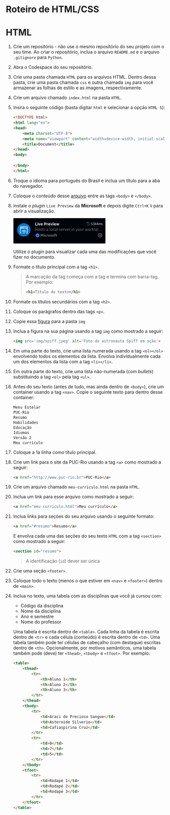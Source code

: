 # Roteiro de HTML/CSS

# HTML

1. Crie um repositório - não use o mesmo repositório do seu projeto com o seu time. Ao criar o repositório, inclua o arquivo `README.md` e o arquivo `.gitignore` para `Python`.

1. Abra o Codespace do seu repositório.

1. Crie uma pasta chamada `HTML` para os arquivos HTML. Dentro dessa pasta, crie uma pasta chamada `css` e outra chamada `img` para você armazenar as folhas de estilo e as imagens, respectivamente.

1. Crie um arquivo chamado `index.html` na pasta `HTML`.

1. Insira o seguinte código (basta digitar `html` e selecionar a opção `HTML 5`):
    ```html
    <!DOCTYPE html>
    <html lang="en">
    <head>
        <meta charset="UTF-8">
        <meta name="viewport" content="width=device-width, initial-scale=1.0">
        <title>Document</title>
    </head>
    <body>
        
    </body>
    </html>
    ```

1. Troque o idioma para português do Brasil e inclua um título para a aba do navegador.

1. Coloque o conteúdo desse [arquivo](./conteudo.txt) entre as tags `<body>` e `</body>`.

1. Instale o *plugin* `Live Preview` da **Microsoft** e depois digite `Ctrl+K` `V` para abrir a visualização.

    ![imagem do plugin a ser instalado](imagens/LivePreview.png)

    Utilize o plugin para visualizar cada uma das modificações que você fizer no documento.

1. Formate o título principal com a tag `<h1>`.

    > A marcação da tag começa com a tag e termina com barra-tag. Por exemplo:
    >```HTML
    > <h1>Título do texto</h1>
    >```

1. Formate os títulos secundários com a tag `<h2>`.

1. Coloque os parágrafos dentro das tags `<p>`.

1. Copie essa [figura](Spiff/img/spiff.jpeg) para a pasta `img`

1. Inclua a figura na sua página usando a tag `img` como mostrado a seguir: 
    ```html
    <img src='img/spiff.jpeg' alt='Foto do astronauta Spiff em ação'>
    ```
1. Em uma parte do texto, crie uma lista numerada usando a tag `<ol></ol>` envolvendo todos os elementos da lista. Envolva individualmente cada um dos elementos da lista com a tag `<li></li>`.

1. Em outra parte do texto, crie uma lista não-numerada (com *bullets*) substituindo a tag `<ol>` pela tag `<ul>`.

1. Antes do seu texto (antes de tudo, mas ainda dentro de `<body>`), crie um container usando a tag `<nav>`. Copie o seguinte texto para dentro desse container: 
    ```ascii
    Menu Estelar
    PUC-Rio
    Resumo
    Habilidades
    Educação
    Idiomas
    Versão 2
    Meu currículo
    ```
1. Coloque a 1a linha como título principal.

1. Crie um link para o site da PUC-Rio usando a tag `<a>` como mostrado a seguir:
    ```html
    <a href="http://www.puc-rio.br">PUC-Rio</a>
    ```

1. Crie um arquivo chamado `meu-curriculo.html` na pasta `HTML`.

1. Inclua um link para esse arquivo como mostrado a seguir:
    ```html
    <a href="meu-curriculo.html">Meu currículo</a>
    ```

1. Inclua links para seções do seu arquivo usando o seguinte formato:
    ```html
    <a href="#resumo">Resumo</a>
    ```
    E envolva cada uma das seções do seu texto `HTML` com a tag `<section>` como mostrado a seguir:
    ```html
    <section id="resumo">
    ```
    > A identificação (`id`) dever ser única

1. Crie uma seção `<footer>`.

1. Coloque todo o texto (menos o que estiver em `<nav>` e `<footer>`) dentro de `<main>`.

1. Inclua no texto, uma tabela com as disciplinas que você já cursou com:
    - Código da disciplina
    - Nome da disciplina
    - Ano e semestre
    - Nome do professor
    
    Uma tabela é escrita dentro de `<table>`. Cada linha da tabela é escrita dentro de `<tr>` e cada célula (conteúdo) é escrita dentro de `<td>`. Uma tabela também pode ter células de cabeçalho (com destaque) escritas dentro de `<th>`. Opcionalmente, por motivos semânticos, uma tabela também pode (deve) ter `<thead>`, `<tbody>` e `<tfoot>`. Por exemplo:
    ```html
    <table>
        <thead>
            <tr>
                <th>Aluno 1</th>
                <th>Aluno 2</th>
                <th>Aluno 3</th>
            </tr>
        </thead>
        <tbody>
            <tr>
                <td>Araci do Precioso Sangue</td>
                <td>Asteroide Silverio</td>
                <td>Cafiaspirina Cruz</td>
            </tr>
            <tr>
                <td>8</td>
                <td>7</td>
                <td>5</td>
            </tr>
        </tbody>
        <tfoot>
            <tr>
                <td>Rodapé 1</td>
                <td>Rodapé 2</td>
                <td>Rodapé 3</td>
            </tr>
        </tfoot>
    </table>
    ```

